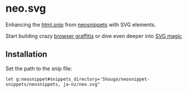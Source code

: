 # neo.svg

Enhancing the [html.snip](https://github.com/Shougo/neosnippet-snippets/blob/master/neosnippets/html.snip) from [neosnippets](https://github.com/Shougo/neosnippet.vim) with SVG elements.

Start building crazy [browser graffitis](https://smashingmagazine.com/2015/05/why-the-svg-filter-is-awesome/) or dive even deeper into [SVG magic](http://talks.brennaobrien.com/svg/#/)

## Installation

Set the path to the snip file:

`let g:neosnippet#snippets_directory='Shougo/neosnippet-snippets/neosnippets, ja-nz/neo.svg"`
